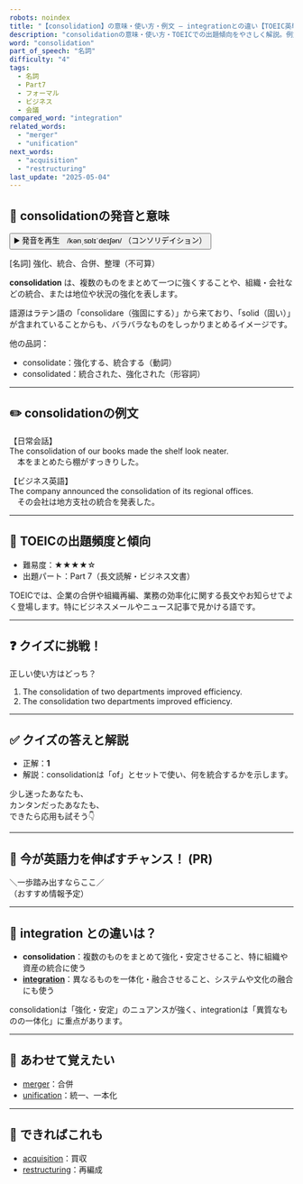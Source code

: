 ```yaml
---
robots: noindex
title: "【consolidation】の意味・使い方・例文 ― integrationとの違い【TOEIC英単語】"
description: "consolidationの意味・使い方・TOEICでの出題傾向をやさしく解説。例文・クイズ付きでintegrationとの違いもわかりやすく学べます。"
word: "consolidation"
part_of_speech: "名詞"
difficulty: "4"
tags:
  - 名詞
  - Part7
  - フォーマル
  - ビジネス
  - 会議
compared_word: "integration"
related_words:
  - "merger"
  - "unification"
next_words:
  - "acquisition"
  - "restructuring"
last_update: "2025-05-04"
---
```


## 🔰 consolidationの発音と意味

<button class="play-audio" onclick="playTTS('consolidation')">
  <span class="play-audio-main">
    ▶️ 発音を再生　/kənˌsɒlɪˈdeɪʃən/
  </span>
  <span class="play-audio-sub">
    （コンソリデイション）
  </span>
</button>

[名詞] 強化、統合、合併、整理（不可算）

**consolidation** は、複数のものをまとめて一つに強くすることや、組織・会社などの統合、または地位や状況の強化を表します。

語源はラテン語の「consolidare（強固にする）」から来ており、「solid（固い）」が含まれていることからも、バラバラなものをしっかりまとめるイメージです。

他の品詞：  
- consolidate：強化する、統合する（動詞）
- consolidated：統合された、強化された（形容詞）

---

## ✏️ consolidationの例文

【日常会話】  
The consolidation of our books made the shelf look neater.  
　本をまとめたら棚がすっきりした。

【ビジネス英語】  
The company announced the consolidation of its regional offices.  
　その会社は地方支社の統合を発表した。

---

## 🎯 TOEICの出題頻度と傾向

- 難易度：★★★★☆
- 出題パート：Part 7（長文読解・ビジネス文書）

TOEICでは、企業の合併や組織再編、業務の効率化に関する長文やお知らせでよく登場します。特にビジネスメールやニュース記事で見かける語です。

---

## ❓ クイズに挑戦！

正しい使い方はどっち？

1. The consolidation of two departments improved efficiency.  
2. The consolidation two departments improved efficiency.

---

## ✅ クイズの答えと解説

- 正解：**1**
- 解説：consolidationは「of」とセットで使い、何を統合するかを示します。

少し迷ったあなたも、  
カンタンだったあなたも、  
できたら応用も試そう👇️

---

## 🚀 今が英語力を伸ばすチャンス！ (PR)

<div class="info-center">
＼一歩踏み出すならここ／<br>  
（おすすめ情報予定）
</div>

---

## 🤔  integration との違いは？

- **consolidation**：複数のものをまとめて強化・安定させること、特に組織や資産の統合に使う
- **[integration](/word/integration/)**：異なるものを一体化・融合させること、システムや文化の融合にも使う

consolidationは「強化・安定」のニュアンスが強く、integrationは「異質なものの一体化」に重点があります。

---

## 🧩 あわせて覚えたい

- [merger](/word/merger/)：合併
- [unification](/word/unification/)：統一、一本化

---

## 📖 できればこれも

- [acquisition](/word/acquisition/)：買収
- [restructuring](/word/restructuring/)：再編成

<!-- cvid: aid44_bid20 -->
